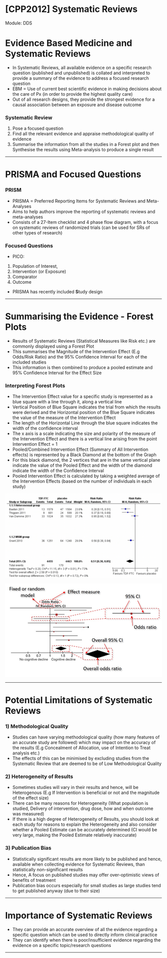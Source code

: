 # [CPP2012] Systematic Reviews

Module: DDS

# Evidence Based Medicine and Systematic Reviews

- In Systematic Reviews, all available evidence on a specific research question (published and unpublished) is collated and interpreted to provide a summary of the evidence to address a focused research question
- EBM = Use of current best scientific evidence in making decisions about the care of Px (in order to provide the highest quality care)
- Out of all research designs, they provide the strongest evidence for a causal association between an exposure and disease outcome

### Systematic Review

1. Pose a focused question
2. Find all the relevant evidence and appraise methodological quality of evidence
3. Summarise the information from all the studies in a Forest plot and then Synthesise the results using Meta-analysis to produce a single result

---

# PRISMA and Focused Questions

### PRISM

- PRISMA = Preferred Reporting Items for Systematic Reviews and Meta-Analyses
- Aims to help authors improve the reporting of systematic reviews and meta-analyses
- Consists of a 27-Item checklist and 4 phase flow diagram, with a focus on systematic reviews of randomized trials (can be used for SRs of other types of research)

### Focused Questions

- PICO:
1. Population of Interest,
2. Intervention (or Exposure)
3. Comparator
4. Outcome
- PRISMA has recently included **S**tudy design

---

# Summarising the Evidence - Forest Plots

- Results of Systematic Reviews  (Statistical Measures like Risk etc.) are commonly displayed using a Forest Plot
- This summarises the Magnitude of the Intervention Effect (E.g Odds/Risk Ratio) and the 95% Confidence Interval for each of the included studies
- This information is then combined to produce a pooled estimate and 95% Confidence Interval for the Effect Size

### Interpreting Forest Plots

- The Intervention Effect value for a specific study is represented as a blue square with a line through it, along a vertical line
- Vertical Position of Blue Square indicates the trial from which the results were derived and the Horizontal position of the Blue Square indicates the value of the measure of the Intervention Effect
- The length of the Horizontal Line through the blue square indicates the width of the confidence interval
- The x axis is a scale indicating the size and polarity of the measure of the Intervention Effect and there is a vertical line arising from the point Intervention Effect = 1
- Pooled/Combined Intervention Effect (Summary of All Intervention effects) is represented by a Black Diamond at the bottom of the Graph
- For this black diamond, the 2 vertices that are in the same vertical plane indicate the value of the Pooled Effect and the width of the diamond indicate the width of the Confidence Interval
- Pooled Intervention Effect is calculated by taking a weighted average of the Intervention Effects (based on the number of individuals in each study)

![Screenshot 2021-10-20 at 08.58.10.png](%5BCPP2012%5D%20Systematic%20Reviews%20dbb4c5e88f4240efb8478bfdf4716883/Screenshot_2021-10-20_at_08.58.10.png)

![Forest-plot-annotated-2.jpg](%5BCPP2012%5D%20Systematic%20Reviews%20dbb4c5e88f4240efb8478bfdf4716883/Forest-plot-annotated-2.jpg)

---

# Potential Limitations of Systematic Reviews

### 1) Methodological Quality

- Studies can have varying methodological quality (how many features of an accurate study are followed) which may impact on the accuracy of the results (E.g Concealment of Allocation, use of Intention to Treat analysis etc.)
- The effects of this can be minimised by excluding studies from the Systematic Review that are deemed to be of Low Methodological Quality

### 2) Heterogeneity of Results

- Sometimes studies will vary in their results and hence, will be Heterogenous (E.g If Intervention is beneficial or not and the magnitude of the effect size)
- There can be many reasons for Heterogeneity (What population is studied, Delivery of intervention, drug dose, how and when outcome was measured)
- If there is a high degree of Heterogeneity of Results, you should look at each study for reasons to explain the Heterogeneity and also consider whether a Pooled Estimate can be accurately determined (CI would be very large, making the Pooled Estimate relatively inaccurate)

### 3) Publication Bias

- Statistically significant results are more likely to be published and hence, available when collecting evidence for Systematic Reviews, than statistically non-significant results
- Hence, A focus on published studies may offer over-optimistic views of benefits of treatment
- Publication bias occurs especially for small studies as large studies tend to get published anyway (due to their size)

---

# Importance of Systematic Reviews

- They can provide an accurate overview of all the evidence regarding a specific question which can be used to directly inform clinical practice
- They can identify when there is poor/insufficient evidence regarding the evidence on a specific topic/research questions

---